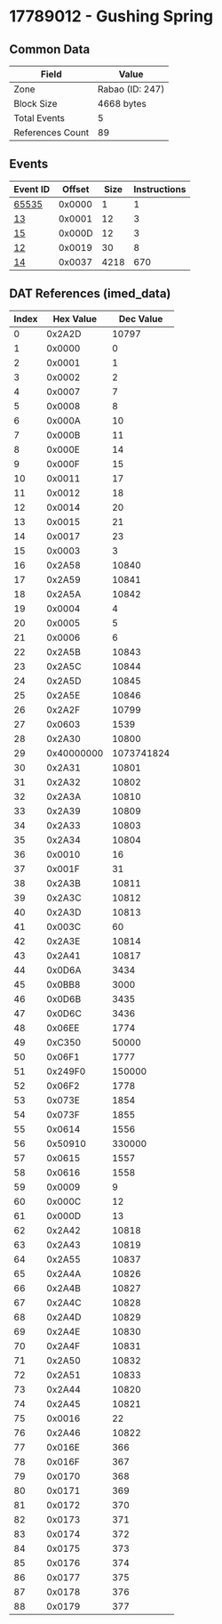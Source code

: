 # 17789012 - Gushing Spring

## Common Data

| Field            | Value           |
|------------------|-----------------|
| Zone             | Rabao (ID: 247) |
| Block Size       | 4668 bytes      |
| Total Events     | 5               |
| References Count | 89              |

## Events

| Event ID            | Offset   |   Size |   Instructions |
|---------------------|----------|--------|----------------|
| [65535](./65535.md) | 0x0000   |      1 |              1 |
| [13](./13.md)       | 0x0001   |     12 |              3 |
| [15](./15.md)       | 0x000D   |     12 |              3 |
| [12](./12.md)       | 0x0019   |     30 |              8 |
| [14](./14.md)       | 0x0037   |   4218 |            670 |

## DAT References (imed_data)

|   Index | Hex Value   |   Dec Value |
|---------|-------------|-------------|
|       0 | 0x2A2D      |       10797 |
|       1 | 0x0000      |           0 |
|       2 | 0x0001      |           1 |
|       3 | 0x0002      |           2 |
|       4 | 0x0007      |           7 |
|       5 | 0x0008      |           8 |
|       6 | 0x000A      |          10 |
|       7 | 0x000B      |          11 |
|       8 | 0x000E      |          14 |
|       9 | 0x000F      |          15 |
|      10 | 0x0011      |          17 |
|      11 | 0x0012      |          18 |
|      12 | 0x0014      |          20 |
|      13 | 0x0015      |          21 |
|      14 | 0x0017      |          23 |
|      15 | 0x0003      |           3 |
|      16 | 0x2A58      |       10840 |
|      17 | 0x2A59      |       10841 |
|      18 | 0x2A5A      |       10842 |
|      19 | 0x0004      |           4 |
|      20 | 0x0005      |           5 |
|      21 | 0x0006      |           6 |
|      22 | 0x2A5B      |       10843 |
|      23 | 0x2A5C      |       10844 |
|      24 | 0x2A5D      |       10845 |
|      25 | 0x2A5E      |       10846 |
|      26 | 0x2A2F      |       10799 |
|      27 | 0x0603      |        1539 |
|      28 | 0x2A30      |       10800 |
|      29 | 0x40000000  |  1073741824 |
|      30 | 0x2A31      |       10801 |
|      31 | 0x2A32      |       10802 |
|      32 | 0x2A3A      |       10810 |
|      33 | 0x2A39      |       10809 |
|      34 | 0x2A33      |       10803 |
|      35 | 0x2A34      |       10804 |
|      36 | 0x0010      |          16 |
|      37 | 0x001F      |          31 |
|      38 | 0x2A3B      |       10811 |
|      39 | 0x2A3C      |       10812 |
|      40 | 0x2A3D      |       10813 |
|      41 | 0x003C      |          60 |
|      42 | 0x2A3E      |       10814 |
|      43 | 0x2A41      |       10817 |
|      44 | 0x0D6A      |        3434 |
|      45 | 0x0BB8      |        3000 |
|      46 | 0x0D6B      |        3435 |
|      47 | 0x0D6C      |        3436 |
|      48 | 0x06EE      |        1774 |
|      49 | 0xC350      |       50000 |
|      50 | 0x06F1      |        1777 |
|      51 | 0x249F0     |      150000 |
|      52 | 0x06F2      |        1778 |
|      53 | 0x073E      |        1854 |
|      54 | 0x073F      |        1855 |
|      55 | 0x0614      |        1556 |
|      56 | 0x50910     |      330000 |
|      57 | 0x0615      |        1557 |
|      58 | 0x0616      |        1558 |
|      59 | 0x0009      |           9 |
|      60 | 0x000C      |          12 |
|      61 | 0x000D      |          13 |
|      62 | 0x2A42      |       10818 |
|      63 | 0x2A43      |       10819 |
|      64 | 0x2A55      |       10837 |
|      65 | 0x2A4A      |       10826 |
|      66 | 0x2A4B      |       10827 |
|      67 | 0x2A4C      |       10828 |
|      68 | 0x2A4D      |       10829 |
|      69 | 0x2A4E      |       10830 |
|      70 | 0x2A4F      |       10831 |
|      71 | 0x2A50      |       10832 |
|      72 | 0x2A51      |       10833 |
|      73 | 0x2A44      |       10820 |
|      74 | 0x2A45      |       10821 |
|      75 | 0x0016      |          22 |
|      76 | 0x2A46      |       10822 |
|      77 | 0x016E      |         366 |
|      78 | 0x016F      |         367 |
|      79 | 0x0170      |         368 |
|      80 | 0x0171      |         369 |
|      81 | 0x0172      |         370 |
|      82 | 0x0173      |         371 |
|      83 | 0x0174      |         372 |
|      84 | 0x0175      |         373 |
|      85 | 0x0176      |         374 |
|      86 | 0x0177      |         375 |
|      87 | 0x0178      |         376 |
|      88 | 0x0179      |         377 |
